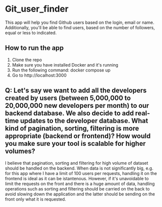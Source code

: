 # Git_user_finder

This app will help you find Github users based on the login, email or name.
Additionally, you'll be able to find users, based on the number of followers, equal or less to indicated.

## How to run the app
1. Clone the repo
2. Make sure you have installed Docker and it's running
3. Run the following command: docker compose up
4. Go to http://localhost:3000

## Q: Let's say we want to add all the developers created by users (between 5,000,000 to 20,000,000 new developers per month) to our backend database. We also decide to add real-time updates to the developer database. What kind of pagination, sorting, filtering is more appropriate (backend or frontend)? How would you make sure your tool is scalable for higher volumes?
I believe that pagination, sorting and filtering for high volume of dataset should be handled on the backend. 
When data is not significantly big, e.g. for this app where I have a limit of 100 users per requests, handling it on the frontend  is ideal as it can be istantenous. However, if it's unavoidable to limit the requests on the front and there is a huge amount of data, handling operations such as sorting and filtering should be carried on the back to avoid slowing down the application and the latter should be sending on the front only what it is requested.